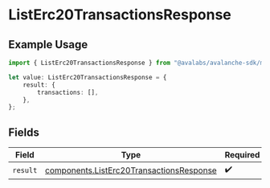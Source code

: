 # ListErc20TransactionsResponse

## Example Usage

```typescript
import { ListErc20TransactionsResponse } from "@avalabs/avalanche-sdk/models/operations";

let value: ListErc20TransactionsResponse = {
    result: {
        transactions: [],
    },
};
```

## Fields

| Field                                                                                                | Type                                                                                                 | Required                                                                                             | Description                                                                                          |
| ---------------------------------------------------------------------------------------------------- | ---------------------------------------------------------------------------------------------------- | ---------------------------------------------------------------------------------------------------- | ---------------------------------------------------------------------------------------------------- |
| `result`                                                                                             | [components.ListErc20TransactionsResponse](../../models/components/listerc20transactionsresponse.md) | :heavy_check_mark:                                                                                   | N/A                                                                                                  |